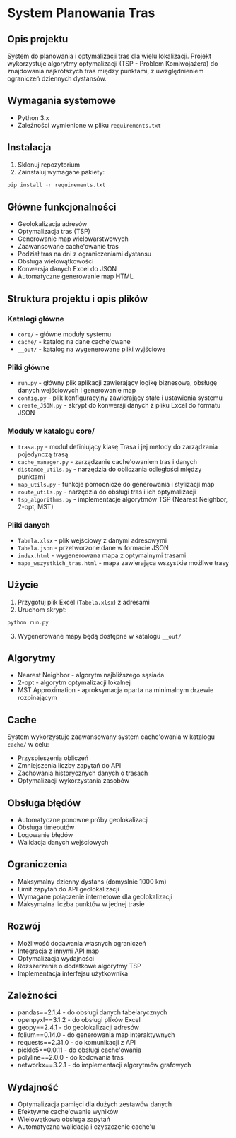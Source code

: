 # System Planowania Tras

## Opis projektu

System do planowania i optymalizacji tras dla wielu lokalizacji. Projekt wykorzystuje algorytmy optymalizacji (TSP - Problem Komiwojażera) do znajdowania najkrótszych tras między punktami, z uwzględnieniem ograniczeń dziennych dystansów.

## Wymagania systemowe

- Python 3.x
- Zależności wymienione w pliku `requirements.txt`

## Instalacja

1. Sklonuj repozytorium
2. Zainstaluj wymagane pakiety:

```bash
pip install -r requirements.txt
```

## Główne funkcjonalności

- Geolokalizacja adresów
- Optymalizacja tras (TSP)
- Generowanie map wielowarstwowych
- Zaawansowane cache'owanie tras
- Podział tras na dni z ograniczeniami dystansu
- Obsługa wielowątkowości
- Konwersja danych Excel do JSON
- Automatyczne generowanie map HTML

## Struktura projektu i opis plików

### Katalogi główne

- `core/` - główne moduły systemu
- `cache/` - katalog na dane cache'owane
- `__out/` - katalog na wygenerowane pliki wyjściowe

### Pliki główne

- `run.py` - główny plik aplikacji zawierający logikę biznesową, obsługę danych wejściowych i generowanie map
- `config.py` - plik konfiguracyjny zawierający stałe i ustawienia systemu
- `create_JSON.py` - skrypt do konwersji danych z pliku Excel do formatu JSON

### Moduły w katalogu core/

- `trasa.py` - moduł definiujący klasę Trasa i jej metody do zarządzania pojedynczą trasą
- `cache_manager.py` - zarządzanie cache'owaniem tras i danych
- `distance_utils.py` - narzędzia do obliczania odległości między punktami
- `map_utils.py` - funkcje pomocnicze do generowania i stylizacji map
- `route_utils.py` - narzędzia do obsługi tras i ich optymalizacji
- `tsp_algorithms.py` - implementacje algorytmów TSP (Nearest Neighbor, 2-opt, MST)

### Pliki danych

- `Tabela.xlsx` - plik wejściowy z danymi adresowymi
- `Tabela.json` - przetworzone dane w formacie JSON
- `index.html` - wygenerowana mapa z optymalnymi trasami
- `mapa_wszystkich_tras.html` - mapa zawierająca wszystkie możliwe trasy

## Użycie

1. Przygotuj plik Excel (`Tabela.xlsx`) z adresami
2. Uruchom skrypt:

```bash
python run.py
```

3. Wygenerowane mapy będą dostępne w katalogu `__out/`

## Algorytmy

- Nearest Neighbor - algorytm najbliższego sąsiada
- 2-opt - algorytm optymalizacji lokalnej
- MST Approximation - aproksymacja oparta na minimalnym drzewie rozpinającym

## Cache

System wykorzystuje zaawansowany system cache'owania w katalogu `cache/` w celu:

- Przyspieszenia obliczeń
- Zmniejszenia liczby zapytań do API
- Zachowania historycznych danych o trasach
- Optymalizacji wykorzystania zasobów

## Obsługa błędów

- Automatyczne ponowne próby geolokalizacji
- Obsługa timeoutów
- Logowanie błędów
- Walidacja danych wejściowych

## Ograniczenia

- Maksymalny dzienny dystans (domyślnie 1000 km)
- Limit zapytań do API geolokalizacji
- Wymagane połączenie internetowe dla geolokalizacji
- Maksymalna liczba punktów w jednej trasie

## Rozwój

- Możliwość dodawania własnych ograniczeń
- Integracja z innymi API map
- Optymalizacja wydajności
- Rozszerzenie o dodatkowe algorytmy TSP
- Implementacja interfejsu użytkownika

## Zależności

- pandas==2.1.4 - do obsługi danych tabelarycznych
- openpyxl==3.1.2 - do obsługi plików Excel
- geopy==2.4.1 - do geolokalizacji adresów
- folium==0.14.0 - do generowania map interaktywnych
- requests==2.31.0 - do komunikacji z API
- pickle5==0.0.11 - do obsługi cache'owania
- polyline==2.0.0 - do kodowania tras
- networkx==3.2.1 - do implementacji algorytmów grafowych

## Wydajność

- Optymalizacja pamięci dla dużych zestawów danych
- Efektywne cache'owanie wyników
- Wielowątkowa obsługa zapytań
- Automatyczna walidacja i czyszczenie cache'u
